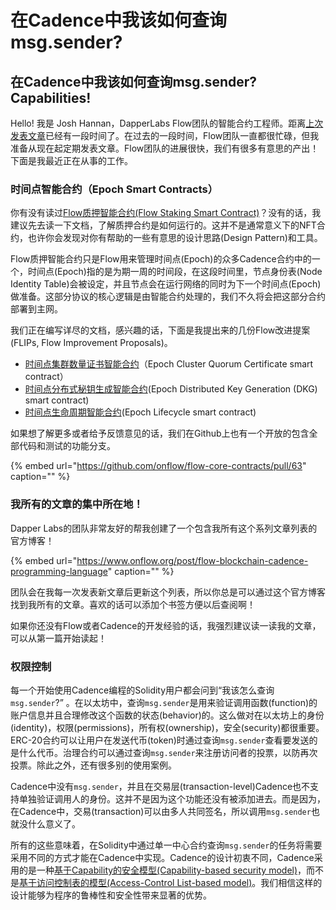 # 在Cadence中我该如何查询msg.sender?

## 在Cadence中我该如何查询msg.sender? Capabilities!

Hello! 我是 Josh Hannan，DapperLabs Flow团队的智能合约工程师。距离[上次发表文章](https://joshuahannan.medium.com/optionals-in-cadence-not-optional-fb39bb4b0081)已经有一段时间了。在过去的一段时间，Flow团队一直都很忙碌，但我准备从现在起定期发表文章。Flow团队的进展很快，我们有很多有意思的产出！下面是我最近正在从事的工作。

### 时间点智能合约（Epoch Smart Contracts）

你有没有读过[Flow质押智能合约\(Flow Staking Smart Contract\)](https://github.com/onflow/flow-core-contracts/blob/master/contracts/FlowIDTableStaking.cdc)？没有的话，我建议先去读一下文档，了解质押合约是如何运行的。这并不是通常意义下的NFT合约，也许你会发现对你有帮助的一些有意思的设计思路\(Design Pattern\)和工具。

Flow质押智能合约只是Flow用来管理时间点\(Epoch\)的众多Cadence合约中的一个，时间点\(Epoch\)指的是为期一周的时间段，在这段时间里，节点身份表\(Node Identity Table\)会被设定，并且节点会在运行网络的同时为下一个时间点\(Epoch\)做准备。这部分协议的核心逻辑是由智能合约处理的，我们不久将会把这部分合约部署到主网。

我们正在编写详尽的文档，感兴趣的话，下面是我提出来的几份Flow改进提案\(FLIPs, Flow Improvement Proposals\)。

* [时间点集群数量证书智能合约](https://github.com/onflow/flow/blob/josh/epochflip/flips/20210113-quorum-certificate.md)（Epoch Cluster Quorum Certificate smart contract）
* [时间点分布式秘钥生成智能合约](https://github.com/onflow/flow/blob/josh/epochflip/flips/20210322-dkg.md)\(Epoch Distributed Key Generation \(DKG\) smart contract\)
* [时间点生命周期智能合约](https://github.com/onflow/flow/blob/josh/epochflip/flips/20210322-dkg.md)\(Epoch Lifecycle smart contract\)

如果想了解更多或者给予反馈意见的话，我们在Github上也有一个开放的包含全部代码和测试的功能分支。

{% embed url="https://github.com/onflow/flow-core-contracts/pull/63" caption="" %}

### 我所有的文章的集中所在地！

Dapper Labs的团队非常友好的帮我创建了一个包含我所有这个系列文章列表的官方博客！

{% embed url="https://www.onflow.org/post/flow-blockchain-cadence-programming-language" caption="" %}

团队会在我每一次发表新文章后更新这个列表，所以你总是可以通过这个官方博客找到我所有的文章。喜欢的话可以添加个书签方便以后查阅啊！

如果你还没有Flow或者Cadence的开发经验的话，我强烈建议读一读我的文章，可以从第一篇开始读起！

### 权限控制

每一个开始使用Cadence编程的Solidity用户都会问到“我该怎么查询`msg.sender`?” 。在以太坊中，查询`msg.sender`是用来验证调用函数\(function\)的账户信息并且合理修改这个函数的状态\(behavior\)的。这么做对在以太坊上的身份\(identity\)，权限\(permissions\)，所有权\(ownership\)，安全\(security\)都很重要。ERC-20合约可以让用户在发送代币\(token\)时通过查询`msg.sender`查看要发送的是什么代币。治理合约可以通过查询`msg.sender`来注册访问者的投票，以防再次投票。除此之外，还有很多别的使用案例。

Cadence中没有`msg.sender`，并且在交易层\(transaction-level\)Cadence也不支持单独验证调用人的身份。这并不是因为这个功能还没有被添加进去。而是因为，在Cadence中，交易\(transaction\)可以由多人共同签名，所以调用`msg.sender`也就没什么意义了。

所有的这些意味着，在Solidity中通过单一中心合约查询`msg.sender`的任务将需要采用不同的方式才能在Cadence中实现。Cadence的设计初衷不同，Cadence采用的是一种[基于Capability的安全模型\(Capability-based security model\)](https://en.wikipedia.org/wiki/Capability-based_security)，而不是[基于访问控制表的模型\(Access-Control List-based model\)](https://en.wikipedia.org/wiki/Access-control_list)。我们相信这样的设计能够为程序的鲁棒性和安全性带来显著的优势。

